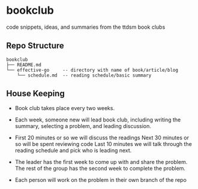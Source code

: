 # bookclub
code snippets, ideas, and summaries from the ttdsm book clubs

## Repo Structure

```shell
bookclub
├── README.md
└── effective-go     -- directory with name of book/article/blog
    └── schedule.md  -- reading schedule/basic summary
```

## House Keeping
- Book club takes place every two weeks.

- Each week, someone new will lead book club, 
  including writing the summary, selecting a problem,
  and leading discussion.

- First 20 minutes or so we will discuss the readings
  Next 30 minutes or so will be spent reviewing code
  Last 10 minutes we will talk through the reading schedule 
  and pick who is leading next.

 - The leader has the first week to come up with and share the problem.
   The rest of the group has the second week to complete the problem.

 - Each person will work on the problem in their own branch of the repo
